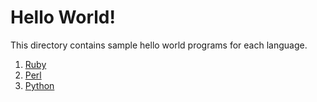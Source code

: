 # Hello World!

This directory contains sample hello world programs for each language.

1. [Ruby](hello_world.rb)
2. [Perl](hello_world.pl)
3. [Python](hello_world.py)
